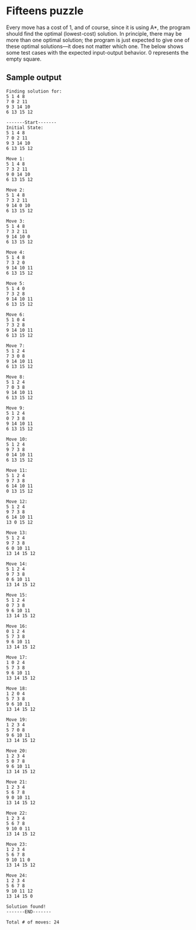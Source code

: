 
# Fifteens puzzle

Every move has a cost of 1, and of course, since it is using A*, the program should find the optimal (lowest-cost) solution. In principle, there may be more than one optimal solution; the program is just expected to give one of these optimal solutions—it does not matter which one. The below shows some test cases with the expected input-output behavior. 0 represents the empty square. 


## Sample output
```
Finding solution for:
5 1 4 8 
7 0 2 11 
9 3 14 10 
6 13 15 12 

-------Start-------
Initial State:
5 1 4 8
7 0 2 11
9 3 14 10
6 13 15 12

Move 1:
5 1 4 8
7 3 2 11
9 0 14 10
6 13 15 12

Move 2:
5 1 4 8
7 3 2 11
9 14 0 10
6 13 15 12

Move 3:
5 1 4 8
7 3 2 11
9 14 10 0
6 13 15 12

Move 4:
5 1 4 8
7 3 2 0
9 14 10 11
6 13 15 12

Move 5:
5 1 4 0
7 3 2 8
9 14 10 11
6 13 15 12

Move 6:
5 1 0 4
7 3 2 8
9 14 10 11
6 13 15 12

Move 7:
5 1 2 4
7 3 0 8
9 14 10 11
6 13 15 12

Move 8:
5 1 2 4
7 0 3 8
9 14 10 11
6 13 15 12

Move 9:
5 1 2 4
0 7 3 8
9 14 10 11
6 13 15 12

Move 10:
5 1 2 4
9 7 3 8
0 14 10 11
6 13 15 12

Move 11:
5 1 2 4
9 7 3 8
6 14 10 11
0 13 15 12

Move 12:
5 1 2 4
9 7 3 8
6 14 10 11
13 0 15 12

Move 13:
5 1 2 4
9 7 3 8
6 0 10 11
13 14 15 12

Move 14:
5 1 2 4
9 7 3 8
0 6 10 11
13 14 15 12

Move 15:
5 1 2 4
0 7 3 8
9 6 10 11
13 14 15 12

Move 16:
0 1 2 4
5 7 3 8
9 6 10 11
13 14 15 12

Move 17:
1 0 2 4
5 7 3 8
9 6 10 11
13 14 15 12

Move 18:
1 2 0 4
5 7 3 8
9 6 10 11
13 14 15 12

Move 19:
1 2 3 4
5 7 0 8
9 6 10 11
13 14 15 12

Move 20:
1 2 3 4
5 0 7 8
9 6 10 11
13 14 15 12

Move 21:
1 2 3 4
5 6 7 8
9 0 10 11
13 14 15 12

Move 22:
1 2 3 4
5 6 7 8
9 10 0 11
13 14 15 12

Move 23:
1 2 3 4
5 6 7 8
9 10 11 0
13 14 15 12

Move 24:
1 2 3 4
5 6 7 8
9 10 11 12
13 14 15 0

Solution found!
-------END-------

Total # of moves: 24
```
